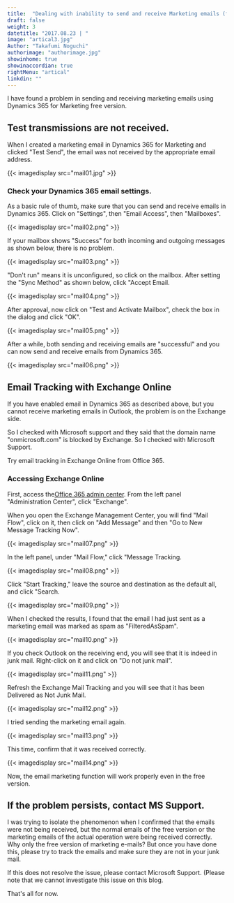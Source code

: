 ```yaml
---
title:  "Dealing with inability to send and receive Marketing emails (free version)"
draft: false
weight: 3
datetitle: "2017.08.23 | "
image: "artical3.jpg"
Author: "Takafumi Noguchi"
authorimage: "authorimage.jpg"
showinhome: true
showinaccordian: true
rightMenu: "artical"
linkdin: ""
--- 
```


<!-- Intro  -->
I have found a problem in sending and receiving marketing emails using Dynamics 365 for Marketing free version.


## Test transmissions are not received.
When I created a marketing email in Dynamics 365 for Marketing and clicked "Test Send", the email was not received by the appropriate email address.
<!-- Image= mail01.jpg -->
{{< imagedisplay src="mail01.jpg" >}}


### Check your Dynamics 365 email settings.
As a basic rule of thumb, make sure that you can send and receive emails in Dynamics 365.
Click on "Settings", then "Email Access", then "Mailboxes".
<!-- Image= mail02.png -->
{{< imagedisplay src="mail02.png" >}}


If your mailbox shows "Success" for both incoming and outgoing messages as shown below, there is no problem.
<!-- Image= mail03.png -->
{{< imagedisplay src="mail03.png" >}}


"Don't run" means it is unconfigured, so click on the mailbox. After setting the "Sync Method" as shown below, click "Accept Email.
<!-- Image= mail04.png -->
{{< imagedisplay src="mail04.png" >}}


After approval, now click on "Test and Activate Mailbox", check the box in the dialog and click "OK".
<!-- Image= mail05.png -->
{{< imagedisplay src="mail05.png" >}}


After a while, both sending and receiving emails are "successful" and you can now send and receive emails from Dynamics 365.
<!-- Image= mail06.png -->
{{< imagedisplay src="mail06.png" >}}

## Email Tracking with Exchange Online
If you have enabled email in Dynamics 365 as described above, but you cannot receive marketing emails in Outlook, the problem is on the Exchange side.

So I checked with Microsoft support and they said that the domain name "onmicrosoft.com" is blocked by Exchange. So I checked with Microsoft Support.

Try email tracking in Exchange Online from Office 365.

### Accessing Exchange Online
First, access the[Office 365 admin center](https://admin.microsoft.com/AdminPortal/Home). From the left panel "Administration Center", click "Exchange".

When you open the Exchange Management Center, you will find "Mail Flow", click on it, then click on "Add Message" and then "Go to New Message Tracking Now".
<!-- Image= mail07.png -->
{{< imagedisplay src="mail07.png" >}}


In the left panel, under "Mail Flow," click "Message Tracking.
<!-- Image= mail08.png -->
{{< imagedisplay src="mail08.png" >}}


Click "Start Tracking," leave the source and destination as the default all, and click "Search.
<!-- Image= mail09.png -->
{{< imagedisplay src="mail09.png" >}}

When I checked the results, I found that the email I had just sent as a marketing email was marked as spam as "FilteredAsSpam".
<!-- Image= mail10.png -->
{{< imagedisplay src="mail10.png" >}}


If you check Outlook on the receiving end, you will see that it is indeed in junk mail. Right-click on it and click on "Do not junk mail".
<!-- Image= mail11.png -->
{{< imagedisplay src="mail11.png" >}}


Refresh the Exchange Mail Tracking and you will see that it has been Delivered as Not Junk Mail.
<!-- Image= mail12.png -->
{{< imagedisplay src="mail12.png" >}}


I tried sending the marketing email again.
<!-- Image= mail13.png -->
{{< imagedisplay src="mail13.png" >}}


This time, confirm that it was received correctly.
<!-- Image= mail14.png -->
{{< imagedisplay src="mail14.png" >}}


Now, the email marketing function will work properly even in the free version.

## If the problem persists, contact MS Support.
I was trying to isolate the phenomenon when I confirmed that the emails were not being received, but the normal emails of the free version or the marketing emails of the actual operation were being received correctly. Why only the free version of marketing e-mails? But once you have done this, please try to track the emails and make sure they are not in your junk mail.

If this does not resolve the issue, please contact Microsoft Support. (Please note that we cannot investigate this issue on this blog.

That's all for now.    
&nbsp;